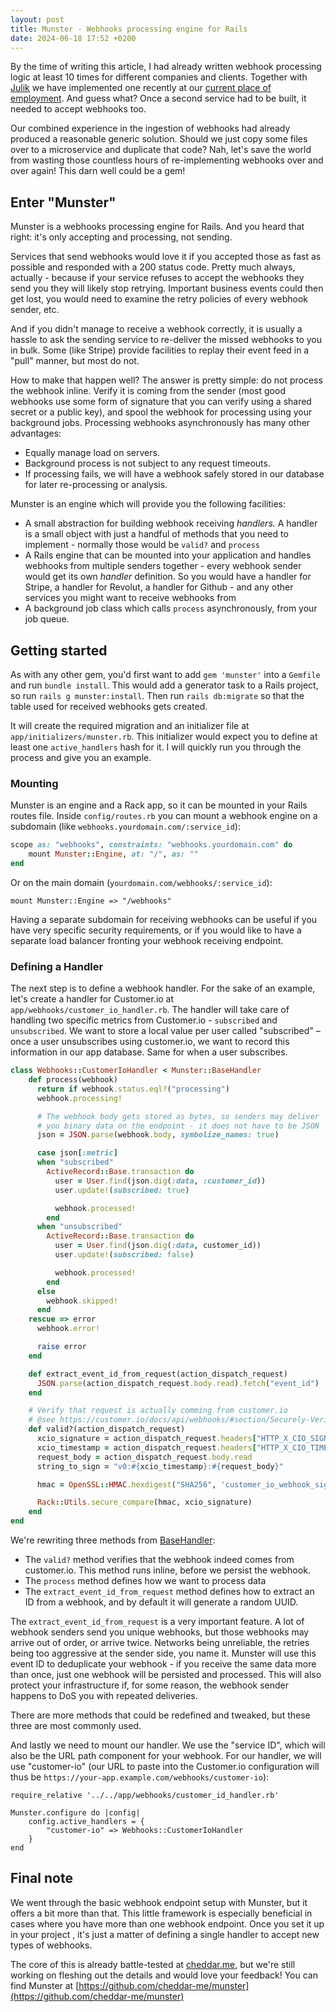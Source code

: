 ```yaml
---
layout: post
title: Munster - Webhooks processing engine for Rails
date: 2024-06-18 17:52 +0200
---
```

By the time of writing this article, I had already written webhook processing logic at least 10 times for different companies and clients. Together with [Julik](https://blog.julik.nl/) we have implemented one recently at our [current place of employment](https://cheddar.me). And guess what? Once a second service had to be built, it needed to accept webhooks too.

Our combined experience in the ingestion of webhooks had already produced a reasonable generic solution. Should we just copy some files over to a microservice and duplicate that code? Nah, let's save the world from wasting those countless hours of re-implementing webhooks over and over again!  This darn well could be a gem!

## Enter "Munster"

Munster is a webhooks processing engine for Rails. And you heard that right: it's only accepting and processing, not sending.

Services that send webhooks would love it if you accepted those as fast as possible and responded with a 200 status code. Pretty much always, actually - because if your service refuses to accept the webhooks they send you they will likely stop retrying. Important business events could then get lost, you would need to examine the retry policies of every webhook sender, etc.

And if you didn't manage to receive a webhook correctly, it is usually a hassle to ask the sending service to re-deliver the missed webhooks to you in bulk. Some (like Stripe) provide facilities to replay their event feed in a "pull" manner, but most do not.

How to make that happen well? The answer is pretty simple: do not process the webhook inline. Verify it is coming from the sender (most good webhooks use some form of signature that you can verify using a shared secret or a public key), and spool the webhook for processing using your background jobs. Processing webhooks asynchronously has many other advantages:

- Equally manage load on servers.
- Background process is not subject to any request timeouts.
- If processing fails, we will have a webhook safely stored in our database for later re-processing or analysis.

Munster is an engine which will provide you the following facilities:

* A small abstraction for building webhook receiving _handlers._ A handler is a small object with just a handful of methods that you need to implement - normally those would be `valid?` and `process`
* A Rails engine that can be mounted into your application and handles webhooks from multiple senders together - every webhook sender would get its own _handler_ definition. So you would have a handler for Stripe, a handler for Revolut, a handler for Github - and any other services you might want to receive webhooks from
* A background job class which calls `process` asynchronously, from your job queue.

## Getting started

As with any other gem, you'd first want to add `gem 'munster'` into a `Gemfile` and run `bundle install`. This would add a generator task to a Rails project, so run `rails g munster:install`. Then run `rails db:migrate` so that the table used for received webhooks gets created.

It will create the required migration and an initializer file at `app/initializers/munster.rb`. This initializer would expect you to define at least one `active_handlers` hash for it. I will quickly run you through the process and give you an example.

### Mounting

Munster is an engine and a Rack app,  so it can be mounted in your Rails routes file. Inside `config/routes.rb` you can mount a webhook engine on a subdomain (like `webhooks.yourdomain.com/:service_id`):

```ruby
scope as: "webhooks", constraints: "webhooks.yourdomain.com" do
    mount Munster::Engine, at: "/", as: ""
end
```
Or on the main domain (`yourdomain.com/webhooks/:service_id`):

`mount Munster::Engine => "/webhooks"`

Having a separate subdomain for receiving webhooks can be useful if you have very specific security requirements, or if you would like to have a separate load balancer fronting your webhook receiving endpoint.

### Defining a Handler

The next step is to define a webhook handler. For the sake of an example, let's create a handler for Customer.io at `app/webhooks/customer_io_handler.rb`. The handler will take care of handling two specific metrics from Customer.io - `subscribed` and `unsubscribed`. We want to store a local value per user called "subscribed" – once a user unsubscribes using customer.io, we want to record this information in our app database. Same for when a user subscribes.

```ruby
class Webhooks::CustomerIoHandler < Munster::BaseHandler
    def process(webhook)
      return if webhook.status.eql?("processing")
      webhook.processing!

      # The webhook body gets stored as bytes, so senders may deliver
      # you binary data on the endpoint - it does not have to be JSON
      json = JSON.parse(webhook.body, symbolize_names: true)

      case json[:metric]
      when "subscribed"
        ActiveRecord::Base.transaction do
          user = User.find(json.dig(:data, :customer_id))
          user.update!(subscribed: true)

          webhook.processed!
        end
      when "unsubscribed"
        ActiveRecord::Base.transaction do
          user = User.find(json.dig(:data, customer_id))
          user.update!(subscribed: false)

          webhook.processed!
        end
      else
        webhook.skipped!
      end
    rescue => error
      webhook.error!

      raise error
    end

    def extract_event_id_from_request(action_dispatch_request)
      JSON.parse(action_dispatch_request.body.read).fetch("event_id")
    end

    # Verify that request is actually comming from customer.io
    # @see https://customer.io/docs/api/webhooks/#section/Securely-Verifying-Requests
    def valid?(action_dispatch_request)
      xcio_signature = action_dispatch_request.headers["HTTP_X_CIO_SIGNATURE"]
      xcio_timestamp = action_dispatch_request.headers["HTTP_X_CIO_TIMESTAMP"]
      request_body = action_dispatch_request.body.read
      string_to_sign = "v0:#{xcio_timestamp}:#{request_body}"

      hmac = OpenSSL::HMAC.hexdigest("SHA256", 'customer_io_webhook_signing_key', string_to_sign)

      Rack::Utils.secure_compare(hmac, xcio_signature)
    end
end
```

We're rewriting three methods from [BaseHandler](https://github.com/cheddar-me/munster/blob/main/lib/munster/base_handler.rb):

- The `valid?` method verifies that the webhook indeed comes from customer.io. This method runs inline, before we persist the webhook.
- The `process` method defines how we want to process data
- The `extract_event_id_from_request` method defines how to extract an ID from a webhook, and by default it will generate a random UUID.

The `extract_event_id_from_request` is a very important feature. A lot of webhook senders send you unique webhooks, but those webhooks may arrive out of order, or arrive twice. Networks being unreliable, the retries being too aggressive at the sender side, you name it. Munster will use this event ID to deduplicate your webhook - if you receive the same data more than once, just one webhook will be persisted and processed. This will also protect your infrastructure if, for some reason, the webhook sender happens to DoS you with repeated deliveries.

There are more methods that could be redefined and tweaked, but these three are most commonly used.

And lastly we need to mount our handler. We use the "service ID", which will also be the URL path component for your webhook. For our handler, we will use "customer-io" (our URL to paste into the Customer.io configuration will thus be `https://your-app.example.com/webhooks/customer-io`):

```
require_relative '../../app/webhooks/customer_id_handler.rb'

Munster.configure do |config|
    config.active_handlers = {
        "customer-io" => Webhooks::CustomerIoHandler
    }
end
```

## Final note

We went through the basic webhook endpoint setup with Munster, but it offers a bit more than that. This little framework is especially beneficial in cases where you have more than one webhook endpoint. Once you set it up in your project , it's just a matter of defining a single handler to accept new types of webhooks.

The core of this is already battle-tested at [cheddar.me](https://www.cheddar.me), but we're still working on fleshing out the details and would love your feedback! You can find Munster at [https://github.com/cheddar-me/munster](https://github.com/cheddar-me/munster)
